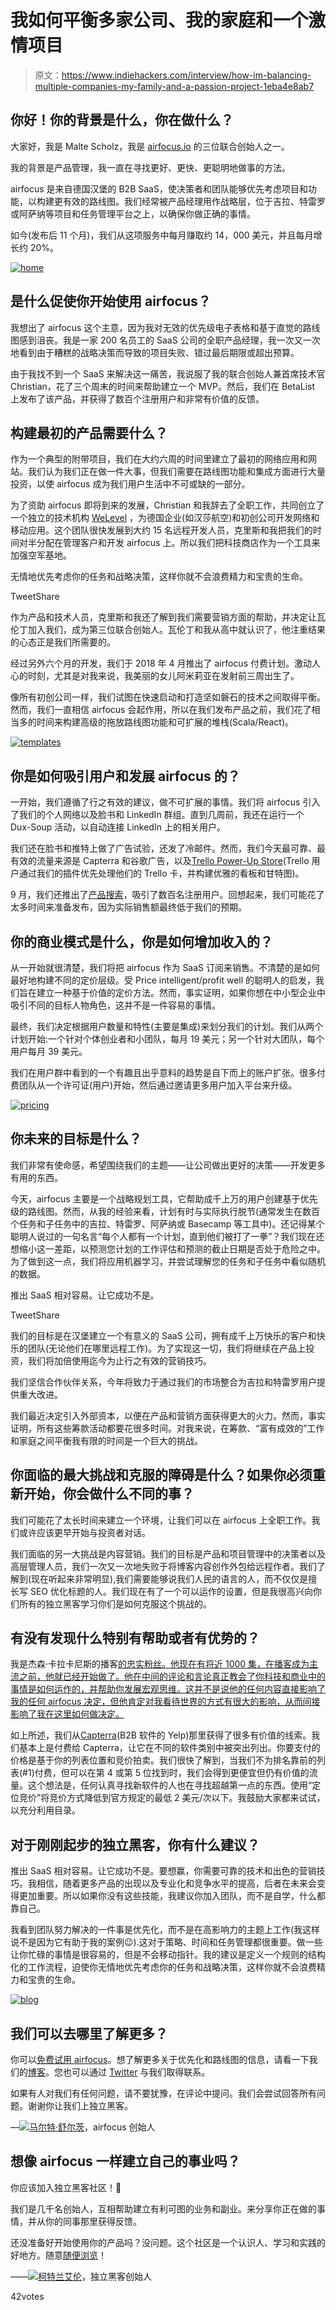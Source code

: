 # 我如何平衡多家公司、我的家庭和一个激情项目

> 原文：<https://www.indiehackers.com/interview/how-im-balancing-multiple-companies-my-family-and-a-passion-project-1eba4e8ab7>

## 你好！你的背景是什么，你在做什么？

大家好，我是 Malte Scholz，我是 [airfocus.io](https://airfocus.io/) 的三位联合创始人之一。

我的背景是产品管理，我一直在寻找更好、更快、更聪明地做事的方法。

airfocus 是来自德国汉堡的 B2B SaaS，使决策者和团队能够优先考虑项目和功能，以构建更有效的路线图。我们经常被产品经理用作战略层，位于吉拉、特雷罗或阿萨纳等项目和任务管理平台之上，以确保你做正确的事情。

如今(发布后 11 个月)，我们从这项服务中每月赚取约 14，000 美元，并且每月增长约 20%。

[![home](img/27ad2a53a249e9ba3e21db4508378271.png)](https://airfocus.io/) 

## 是什么促使你开始使用 airfocus？

我想出了 airfocus 这个主意，因为我对无效的优先级电子表格和基于直觉的路线图感到沮丧。我是一家 200 名员工的 SaaS 公司的全职产品经理，我一次又一次地看到由于糟糕的战略决策而导致的项目失败、错过最后期限或超出预算。

由于我找不到一个 SaaS 来解决这一痛苦，我说服了我的联合创始人兼首席技术官 Christian，花了三个周末的时间来帮助建立一个 MVP。然后，我们在 BetaList 上发布了该产品，并获得了数百个注册用户和非常有价值的反馈。

## 构建最初的产品需要什么？

作为一个典型的附带项目，我们在大约六周的时间里建立了最初的网络应用和网站。我们认为我们正在做一件大事，但我们需要在路线图功能和集成方面进行大量投资，以使 airfocus 成为我们用户生活中不可或缺的一部分。

为了资助 airfocus 即将到来的发展，Christian 和我辞去了全职工作，共同创立了一个独立的技术机构 [WeLevel](https://welevel.com/) ，为德国企业(如汉莎航空)和初创公司开发网络和移动应用。这个团队很快发展到大约 15 名远程开发人员，克里斯和我把我们的时间对半分配在管理客户和开发 airfocus 上。所以我们把科技商店作为一个工具来加强空军基地。

无情地优先考虑你的任务和战略决策，这样你就不会浪费精力和宝贵的生命。

TweetShare

作为产品和技术人员，克里斯和我还了解到我们需要营销方面的帮助，并决定让瓦伦丁加入我们，成为第三位联合创始人。瓦伦丁和我从高中就认识了，他注重结果的心态正是我们所需要的。

经过另外六个月的开发，我们于 2018 年 4 月推出了 airfocus 付费计划。激动人心的时刻，尤其是对我来说，我美丽的女儿阿米莉亚在发射前三周出生了。

像所有初创公司一样，我们试图在快速启动和打造坚如磐石的技术之间取得平衡。然而，我们一直相信 airfocus 会起作用，所以在我们发布产品之前，我们花了相当多的时间来构建高级的拖放路线图功能和可扩展的堆栈(Scala/React)。

[![templates](img/5064320de5c7fbf4ccdf99539c6a35a0.png)](https://airfocus.io/) 

## 你是如何吸引用户和发展 airfocus 的？

一开始，我们遵循了行之有效的建议，做不可扩展的事情。我们将 airfocus 引入了我们的个人网络以及脸书和 LinkedIn 群组。直到几周前，我还在运行一个 Dux-Soup 活动，以自动连接 LinkedIn 上的相关用户。

我们还在脸书和推特上做了广告试验，还发了冷邮件。然而，我们今天最可靠、最有效的流量来源是 Capterra 和谷歌广告，以及[Trello Power-Up Store](https://trello.com/power-ups/5b3d006212145ced3457e36a/airfocus-prioritization)(Trello 用户通过我们的插件优先处理他们的 Trello 卡，并构建优雅的看板和甘特图)。

9 月，我们还推出了[产品搜索](https://www.producthunt.com/posts/airfocus)，吸引了数百名注册用户。回想起来，我们可能花了太多时间来准备发布，因为实际销售额最终低于我们的预期。

## 你的商业模式是什么，你是如何增加收入的？

从一开始就很清楚，我们将把 airfocus 作为 SaaS 订阅来销售。不清楚的是如何最好地构建不同的定价层级。受 Price intelligent/profit well 的聪明人的启发，我们旨在建立一种基于价值的定价方法。然而，事实证明，如果你想在中小型企业中吸引不同的目标人物角色，这并不是一件容易的事情。

最终，我们决定根据用户数量和特性(主要是集成)来划分我们的计划。我们从两个计划开始:一个针对个体创业者和小团队，每月 19 美元；另一个针对大团队，每个用户每月 39 美元。

我们在用户群中看到的一个有趣且出乎意料的趋势是自下而上的账户扩张。很多付费团队从一个许可证(用户)开始，然后通过邀请更多用户加入平台来升级。

[![pricing](img/55bf71f4a3b4e7cdce41460f6e23846f.png)](https://airfocus.io/) 

## 你未来的目标是什么？

我们非常有使命感，希望围绕我们的主题——让公司做出更好的决策——开发更多有用的东西。

今天，airfocus 主要是一个战略规划工具，它帮助成千上万的用户创建基于优先级的路线图。然而，从我的经验来看，计划有时与实际执行脱节(通常发生在数百个任务和子任务中的吉拉、特雷罗、阿萨纳或 Basecamp 等工具中)。还记得某个聪明人说过的一句名言“每个人都有一个计划，直到他们被打了一拳”？我们现在还想缩小这一差距，以预测您计划的工作评估和预测的截止日期是否处于危险之中。为了做到这一点，我们将应用机器学习，并尝试理解您的任务和子任务中看似随机的数据。

推出 SaaS 相对容易。让它成功不是。

TweetShare

我们的目标是在汉堡建立一个有意义的 SaaS 公司，拥有成千上万快乐的客户和快乐的团队(无论他们在哪里远程工作)。为了实现这一切，我们将继续在产品上投资，我们将加倍使用迄今为止行之有效的营销技巧。

我们坚信合作伙伴关系，今年将致力于通过我们的市场整合为吉拉和特雷罗用户提供重大改进。

我们最近决定引入外部资本，以便在产品和营销方面获得更大的火力。然而，事实证明，所有这些筹款活动都要花很多时间。对我来说，在筹款、“富有成效的”工作和家庭之间平衡我有限的时间是一个巨大的挑战。

## 你面临的最大挑战和克服的障碍是什么？如果你必须重新开始，你会做什么不同的事？

我们可能花了太长时间来建立一个环境，让我们可以在 airfocus 上全职工作。我们或许应该更早开始与投资者对话。

我们面临的另一大挑战是内容营销。我们的目标是产品和项目管理中的决策者以及高层管理人员，我们一次又一次地失败于将博客内容创作外包给远程作者。我们了解到(现在听起来非常明显),我们需要能够说我们人民的语言的人，而不仅仅是擅长写 SEO 优化标题的人。我们现在有了一个可以运作的设置，但是我很高兴向你们所有的独立黑客学习你们是如何克服这个挑战的。

## 有没有发现什么特别有帮助或者有优势的？

我是杰森·卡拉卡尼斯的播客[的忠实粉丝。他现在有将近 1000 集，在播客成为主流之前，他就已经开始做了。他在中间的评论和言论真正教会了你科技和商业中的事情是如何运作的，并帮助你发展宏观思维。这并不是说他的任何内容直接影响了我的任何 airfocus 决定，但他肯定对我看待世界的方式有很大的影响，从而间接影响了我在这里如何做决定。](https://thisweekinstartups.com/)

如上所述，我们从[Capterra](https://www.capterra.com/p/172674/airfocus/)(B2B 软件的 Yelp)那里获得了很多有价值的线索。我们基本上是付费给 Capterra，让它在不同的软件类别中被突出列出。你要支付的价格是基于你的列表位置和竞价拍卖。我们很快了解到，当我们不为排名靠前的列表(#1)付费，但可以在第 4 或第 5 位找到时，我们会得到更便宜但仍有价值的流量。这个想法是，任何认真寻找新软件的人也在寻找超越第一点的东西。使用“定位竞价”将竞价方式降低到官方规定的最低 2 美元/次以下。我鼓励大家都来试试，以充分利用目录。

## 对于刚刚起步的独立黑客，你有什么建议？

推出 SaaS 相对容易。让它成功不是。要想赢，你需要可靠的技术和出色的营销技巧。我相信，随着更多产品的出现以及专业化和竞争水平的提高，后者在未来会变得更加重要。所以如果你没有这些技能，我建议你加入团队，而不是自学，什么都靠自己。

我看到团队努力解决的一件事是优先化，而不是在高影响力的主题上工作(我这样说不是因为它有助于我的案例😉).这对于策略、时间和任务管理都很重要。做一些让你忙碌的事情是很容易的，但是不会移动指针。我的建议是定义一个规则的结构化的工作流程，迫使你无情地优先考虑你的任务和战略决策，这样你就不会浪费精力和宝贵的生命。

[![blog](img/d465d1df3f6f2332875a6a6f10dcac06.png)](https://airfocus.io/) 

## 我们可以去哪里了解更多？

你可以[免费试用 airfocus](https://airfocus.io/?utm_source=indiehackers&utm_campaign=interview)。想了解更多关于优先化和路线图的信息，请看一下我们的[博客](https://airfocus.io/blog/)。您也可以通过 [Twitter](https://twitter.com/airfocusapp) 与我们取得联系。

如果有人对我们有任何问题，请不要犹豫，在评论中提问。我们会尝试回答所有问题。谢谢你让我们上独立黑客。

—[<picture id="ember5264318" class="user-avatar ember-view user-link__avatar">![](img/82bd3bb4769a3aa1cd13889ee7c0fa91.png)</picture>马尔特·舒尔茨](/productproduct?id=4Ws56oXI38W1bhIXlhFRW70YdCj1)，airfocus 创始人

## 想像 airfocus 一样建立自己的事业吗？

你应该加入独立黑客社区！🤗

我们是几千名创始人，互相帮助建立有利可图的业务和副业。来分享你正在做的事情，并从你的同事那里获得反馈。

还没准备好开始使用你的产品吗？没问题。这个社区是一个认识人、学习和实践的好地方。随意[随便浏览](/)！

——[<picture id="ember5264323" class="user-avatar ember-view user-link__avatar">![](img/82bd3bb4769a3aa1cd13889ee7c0fa91.png)</picture>柯特兰艾伦](/csallen?id=ibTLPyjwVebnZjMGKvz6ztarnuV2)，独立黑客创始人

42votes